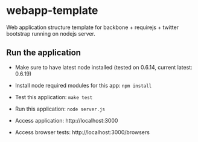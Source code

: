 # webapp-template

Web application structure template for backbone + requirejs + twitter bootstrap running on nodejs server.

## Run the application

+ Make sure to have latest node installed (tested on 0.6.14, current latest: 0.6.19)

+ Install node required modules for this app: ```npm install```

+ Test this application: ```make test```

+ Run this application: ```node server.js```

+ Access application: http://localhost:3000

+ Access browser tests: http://localhost:3000/browsers